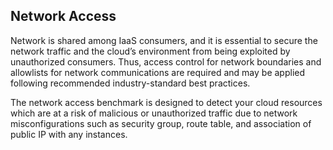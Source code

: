 ## Network Access

Network is shared among IaaS consumers, and it is essential to secure the network traffic and the cloud’s environment from being exploited by unauthorized consumers. Thus, access control for network boundaries and allowlists for network communications are required and may be applied following recommended industry-standard best practices.

The network access benchmark is designed to detect your cloud resources which are at a risk of malicious or unauthorized traffic due to network misconfigurations such as security group, route table, and association of public IP with any instances.
